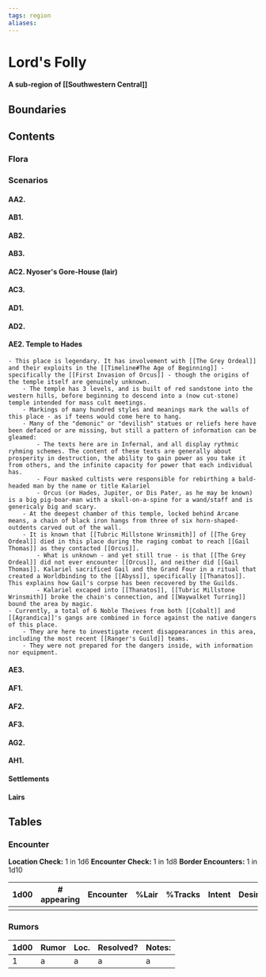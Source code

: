 ```yaml
---
tags: region
aliases:
---
```

# Lord's Folly
#### A sub-region of [[Southwestern Central]]
## Boundaries
## Contents
### Flora
### Scenarios
#### AA2.
#### AB1.
#### AB2.
#### AB3.
#### AC2. Nyoser's Gore-House (lair)
#### AC3.
#### AD1.
#### AD2.
#### AE2. Temple to Hades
	- This place is legendary. It has involvement with [[The Grey Ordeal]] and their exploits in the [[Timeline#The Age of Beginning]] - specifically the [[First Invasion of Orcus]] - though the origins of the temple itself are genuinely unknown.
		- The temple has 3 levels, and is built of red sandstone into the western hills, before beginning to descend into a (now cut-stone) temple intended for mass cult meetings.
		- Markings of many hundred styles and meanings mark the walls of this place - as if teens would come here to hang.
		- Many of the "demonic" or "devilish" statues or reliefs here have been defaced or are missing, but still a pattern of information can be gleamed:
			- The texts here are in Infernal, and all display rythmic ryhming schemes. The content of these texts are generally about prosperity in destruction, the ability to gain power as you take it from others, and the infinite capacity for power that each individual has.
			- Four masked cultists were responsible for rebirthing a bald-headed man by the name or title Kalariel
			- Orcus (or Hades, Jupiter, or Dis Pater, as he may be known) is a big pig-boar-man with a skull-on-a-spine for a wand/staff and is genericaly big and scary. 
		- At the deepest chamber of this temple, locked behind Arcane means, a chain of black iron hangs from three of six horn-shaped-outdents carved out of the wall.
		- It is known that [[Tubric Millstone Wrinsmith]] of [[The Grey Ordeal]] died in this place during the raging combat to reach [[Gail Thomas]] as they contacted [[Orcus]].
			- What is unknown - and yet still true - is that [[The Grey Ordeal]] did not ever encounter [[Orcus]], and neither did [[Gail Thomas]]. Kalariel sacrificed Gail and the Grand Four in a ritual that created a Worldbinding to the [[Abyss]], specifically [[Thanatos]]. This explains how Gail's corpse has been recovered by the Guilds.
			- Kalariel excaped into [[Thanatos]], [[Tubric Millstone Wrinsmith]] broke the chain's connection, and [[Waywalket Turring]] bound the area by magic.
	- Currently, a total of 6 Noble Theives from both [[Cobalt]] and [[Agrandica]]'s gangs are combined in force against the native dangers of this place.
		- They are here to investigate recent disappearances in this area, including the most recent [[Ranger's Guild]] teams.
		- They were not prepared for the dangers inside, with information nor equipment.
#### AE3.
#### AF1.
#### AF2.
#### AF3.
#### AG2.
#### AH1.

#### Settlements
#### Lairs

## Tables
### Encounter
**Location Check:** 1 in 1d6
**Encounter Check:** 1 in 1d8
**Border Encounters:** 1 in 1d10


| 1d00 | # appearing | Encounter | %Lair | %Tracks | Intent | Desire |
| ---- | ----------- | --------- | ----- | ------- | ------ | ------ |
|      |             |           |       |         |        |        |

### Rumors
| 1d00 | Rumor | Loc. | Resolved? | Notes: |
|------|-------|------|-----------|--------|
| 1    | a     | a    | a         | a      |